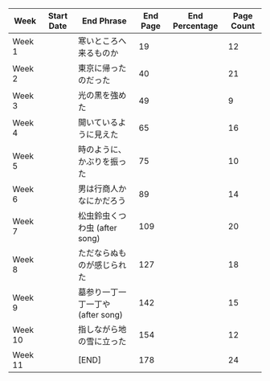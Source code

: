 | Week | Start Date | End Phrase | End Page | End Percentage | Page Count |
|-|-|-|-|-|-|
|Week 1||寒いところへ来るものか |	19 ||	12|
|Week 2||東京に帰ったのだった |	40 ||	21|
|Week 3||光の黒を強めた| 	49|| 	9|
|Week 4||開いているように見えた |	65 ||	16|
|Week 5||時のように、かぶりを振った |	75|| 	10|
|Week 6||男は行商人かなにかだろう |	89 ||	14|
|Week 7||松虫鈴虫くつわ虫 (after song) 	|109 ||	20|
|Week 8||ただならぬものが感じられた 	|127 ||	18|
|Week 9||墓参り一丁一丁一丁や (after song) 	|142 ||	15|
|Week 10||指しながら地の雪に立った 	|154 ||	12|
|Week 11||[END] 	|178 ||	24|

